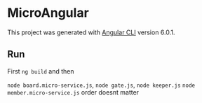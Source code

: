 # MicroAngular

This project was generated with [Angular CLI](https://github.com/angular/angular-cli) version 6.0.1.

## Run
First `ng build` and then

`node board.micro-service.js`, `node gate.js`, `node keeper.js` `node member.micro-service.js` order doesnt matter










